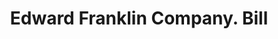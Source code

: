 ---
doi: 10.7916/D84X6KTN
date_other: '1913'
date_other_textual: '1913'
form: printed ephemera
genre:
- Invoices
name:
- Edward Franklin Company
object_in_context_url: https://biggert.cul.columbia.edu/items/view/ave_biggert_00181
subject_hierarchical_geographic:
- Chicago, Illinois, United States
subject_name:
- Edward Franklin Company
title: Edward Franklin Company. Bill
sort_title: Edward Franklin Company. Bill
call_number: ave_biggert_00181
coordinates:
- 41.83694444444445,-87.68472222222222
pid: ave_biggert_00181
identifiers: ave_biggert_00181
thumbnail: https://derivativo-3.library.columbia.edu/iiif/2/ldpd:345039/full/!256,256/0/native.jpg
permalink: "/items/ave_biggert_00181/"
layout: iiif-image-page
---